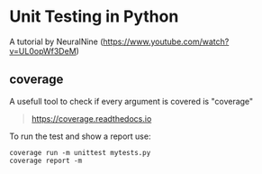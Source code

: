 # Unit Testing in Python
A tutorial by NeuralNine
(https://www.youtube.com/watch?v=UL0opWf3DeM)

## coverage
A usefull tool to check if every argument is covered is "coverage"
> https://coverage.readthedocs.io

To run the test and show a report use:
````commandline
coverage run -m unittest mytests.py
coverage report -m
````
